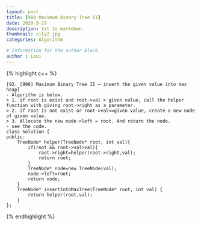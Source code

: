 ```yaml
---
layout: post
title: [988 Maximum Binary Tree II]
date: 2020-5-29
description: txt to markdown
thumbnail: city2.jpg
categories: Algorithm

# Information for the author block
author : Loui
---
```


{% highlight c++ %}

	﻿[92. [998] Maximum Binary Tree II – insert the given value into max heap]
	- Algorithm is below.
	> 1. if root is exist and root->val > given value, call the helper function with giving root->right as a parameter.
	> 2. if root is not exist or root->val<=given value, create a new node of given value.
	> 3. Allocate the new node->left = root. And return the node.
	- see the code.
	class Solution {
	public:
	    TreeNode* helper(TreeNode* root, int val){
	        if(root && root->val>val){
	            root->right=helper(root->right,val);
	            return root;
	        }
	        TreeNode* node=new TreeNode(val);
	        node->left=root;
	        return node;
	    }
	    TreeNode* insertIntoMaxTree(TreeNode* root, int val) {
	        return helper(root,val);
	    }
	};
	
{% endhighlight %}

